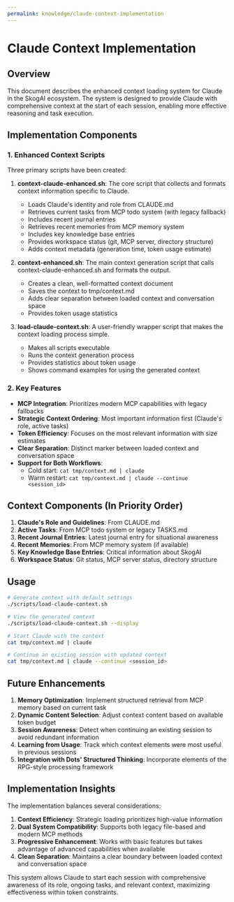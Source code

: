 ```yaml
---
permalink: knowledge/claude-context-implementation
---
```


# Claude Context Implementation

## Overview

This document describes the enhanced context loading system for Claude in the SkogAI ecosystem. The system is designed to provide Claude with comprehensive context at the start of each session, enabling more effective reasoning and task execution.

## Implementation Components

### 1. Enhanced Context Scripts

Three primary scripts have been created:

1. **context-claude-enhanced.sh**: The core script that collects and formats context information specific to Claude.
   - Loads Claude's identity and role from CLAUDE.md
   - Retrieves current tasks from MCP todo system (with legacy fallback)
   - Includes recent journal entries
   - Retrieves recent memories from MCP memory system
   - Includes key knowledge base entries
   - Provides workspace status (git, MCP server, directory structure)
   - Adds context metadata (generation time, token usage estimate)

2. **context-enhanced.sh**: The main context generation script that calls context-claude-enhanced.sh and formats the output.
   - Creates a clean, well-formatted context document
   - Saves the context to tmp/context.md
   - Adds clear separation between loaded context and conversation space
   - Provides token usage statistics

3. **load-claude-context.sh**: A user-friendly wrapper script that makes the context loading process simple.
   - Makes all scripts executable
   - Runs the context generation process
   - Provides statistics about token usage
   - Shows command examples for using the generated context

### 2. Key Features

- **MCP Integration**: Prioritizes modern MCP capabilities with legacy fallbacks
- **Strategic Context Ordering**: Most important information first (Claude's role, active tasks)
- **Token Efficiency**: Focuses on the most relevant information with size estimates
- **Clear Separation**: Distinct marker between loaded context and conversation space
- **Support for Both Workflows**:
  - Cold start: `cat tmp/context.md | claude`
  - Warm restart: `cat tmp/context.md | claude --continue <session_id>`

## Context Components (In Priority Order)

1. **Claude's Role and Guidelines**: From CLAUDE.md
2. **Active Tasks**: From MCP todo system or legacy TASKS.md
3. **Recent Journal Entries**: Latest journal entry for situational awareness
4. **Recent Memories**: From MCP memory system (if available)
5. **Key Knowledge Base Entries**: Critical information about SkogAI
6. **Workspace Status**: Git status, MCP server status, directory structure

## Usage

```bash
# Generate context with default settings
./scripts/load-claude-context.sh

# View the generated context
./scripts/load-claude-context.sh --display

# Start Claude with the context
cat tmp/context.md | claude

# Continue an existing session with updated context
cat tmp/context.md | claude --continue <session_id>
```

## Future Enhancements

1. **Memory Optimization**: Implement structured retrieval from MCP memory based on current task
2. **Dynamic Content Selection**: Adjust context content based on available token budget
3. **Session Awareness**: Detect when continuing an existing session to avoid redundant information
4. **Learning from Usage**: Track which context elements were most useful in previous sessions
5. **Integration with Dots' Structured Thinking**: Incorporate elements of the RPG-style processing framework

## Implementation Insights

The implementation balances several considerations:

1. **Context Efficiency**: Strategic loading prioritizes high-value information
2. **Dual System Compatibility**: Supports both legacy file-based and modern MCP methods
3. **Progressive Enhancement**: Works with basic features but takes advantage of advanced capabilities when available
4. **Clean Separation**: Maintains a clear boundary between loaded context and conversation space

This system allows Claude to start each session with comprehensive awareness of its role, ongoing tasks, and relevant context, maximizing effectiveness within token constraints.